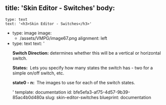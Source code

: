 title: 'Skin Editor - Switches'
body:
  -
    type: text
    text: '<h3>Skin Editor - Switches</h3>'
  -
    type: image
    image:
      - /assets/VMPG/image67.png
    alignment: left
  -
    type: text
    text: '<p><strong>Switch Direction:</strong> determines whether this will be a vertical or horizontal switch.<br></p><p><strong>States:</strong> &nbsp;Lets you specify how many states the switch has - two for a simple on/off switch, etc.<br></p><p><strong>state0 - n: </strong>&nbsp;The images to use for each of the switch states.&nbsp;&nbsp;</p>'
template: documentation
id: bfe5efa3-af75-4d57-9b39-85ac4b0d480a
slug: skin-editor-switches
blueprint: documentation
